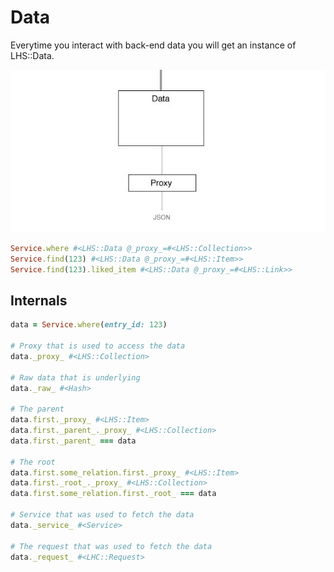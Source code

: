 Data
===

Everytime you interact with back-end data you will get an instance of LHS::Data.

![Data](data.jpg)

```ruby
Service.where #<LHS::Data @_proxy_=#<LHS::Collection>>
Service.find(123) #<LHS::Data @_proxy_=#<LHS::Item>>
Service.find(123).liked_item #<LHS::Data @_proxy_=#<LHS::Link>>
```

## Internals

```ruby
data = Service.where(entry_id: 123)

# Proxy that is used to access the data
data._proxy_ #<LHS::Collection>

# Raw data that is underlying
data._raw_ #<Hash>

# The parent
data.first._proxy_ #<LHS::Item>
data.first._parent_._proxy_ #<LHS::Collection>
data.first._parent_ === data

# The root
data.first.some_relation.first._proxy_ #<LHS::Item>
data.first._root_._proxy_ #<LHS::Collection>
data.first.some_relation.first._root_ === data

# Service that was used to fetch the data
data._service_ #<Service>

# The request that was used to fetch the data
data._request_ #<LHC::Request>
```
